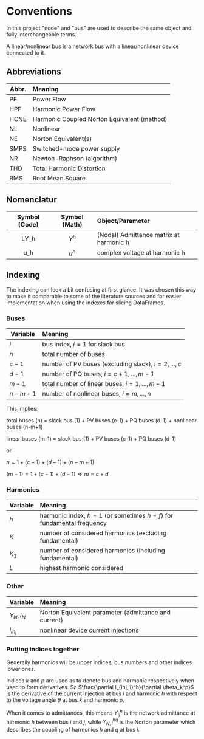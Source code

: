 # Conventions

In this project "node" and "bus" are used to describe the same object and fully interchangeable terms.

A linear/nonlinear bus is a network bus with a linear/nonlinear device connected to it.



## Abbreviations
Abbr. | Meaning
--- | :---
PF | Power Flow
HPF | Harmonic Power Flow
HCNE | Harmonic Coupled Norton Equivalent (method)
NL | Nonlinear
NE | Norton Equivalent(s)
SMPS | Switched-mode power supply
NR | Newton-Raphson (algorithm)
THD | Total Harmonic Distortion
RMS | Root Mean Square

## Nomenclatur

Symbol (Code) | Symbol (Math) | Object/Parameter
:---: | :---: | :---
LY_h | $Y^h$ | (Nodal) Admittance matrix at harmonic h
u_h | $u^h$ | complex voltage at harmonic h


## Indexing
The indexing can look a bit confusing at first glance. It was chosen this way to make it comparable to some of the literature sources and for easier implementation when using the indexes for slicing DataFrames.

### Buses

Variable | Meaning
--- | :---
$i$ | bus index, $i = 1$ for slack bus
$n$ | total number of buses
$c-1$ | number of PV buses (excluding slack), $i = 2, ..., c$
$d-1$ | number of PQ buses, $i = c+1, ..., m-1$
$m-1$ | total number of linear buses, $i = 1, ..., m-1$
$n-m+1$ | number of nonlinear buses, $i = m, ..., n$

This implies:

total buses (n) = slack bus (1) + PV buses (c-1) + PQ buses (d-1) + nonlinear buses (n-m+1)

linear buses (m-1) = slack bus (1) + PV buses (c-1) + PQ buses (d-1)

or

$n   = 1 + (c-1) + (d-1) + (n-m+1)$

$(m-1) = 1 + (c-1) + (d-1) \Rightarrow m = c + d$

### Harmonics

Variable | Meaning
--- | :---
$h$ | harmonic index, $h = 1$ (or sometimes $h = f$) for fundamental frequency
$K$ | number of considered harmonics (excluding fundamental)
$K_1$ | number of considered harmonics (including fundamental)
$L$ | highest harmonic considered

### Other

Variable | Meaning
--- | :---
$Y_N, I_N$ | Norton Equivalent parameter (admittance and current)
$I_{inj}$ | nonlinear device current injections


### Putting indices together

Generally harmonics will be upper indices, bus numbers and other indices lower ones.

Indices $k$ and $p$ are used as to denote bus and harmonic respectively when used to form derivatives. So $\frac{\partial I_{inj, i}^h}{\partial \theta_k^p}$ is the derivative of the current injection at bus $i$ and harmonic $h$ with respect to the voltage angle $\theta$ at bus $k$ and harmonic $p$.

When it comes to admittances, this means $Y_{ij}^h$ is the network admittance at harmonic $h$  between bus $i$ and $j$, while $Y_{N, i}^{hq}$ is the Norton parameter which describes the coupling of harmonics $h$ and $q$ at bus $i$.